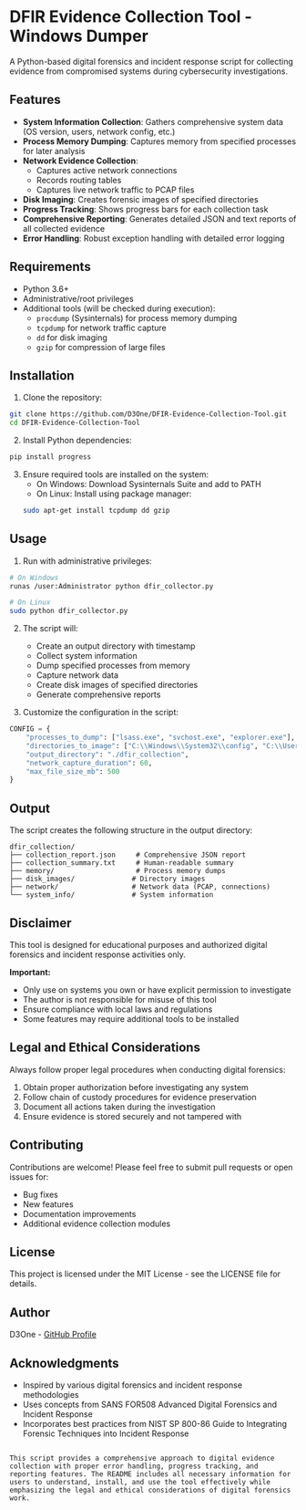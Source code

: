 
# DFIR Evidence Collection Tool - Windows Dumper

A Python-based digital forensics and incident response script for collecting evidence from compromised systems during cybersecurity investigations.

## Features

- **System Information Collection**: Gathers comprehensive system data (OS version, users, network config, etc.)
- **Process Memory Dumping**: Captures memory from specified processes for later analysis
- **Network Evidence Collection**: 
  - Captures active network connections
  - Records routing tables
  - Captures live network traffic to PCAP files
- **Disk Imaging**: Creates forensic images of specified directories
- **Progress Tracking**: Shows progress bars for each collection task
- **Comprehensive Reporting**: Generates detailed JSON and text reports of all collected evidence
- **Error Handling**: Robust exception handling with detailed error logging

## Requirements

- Python 3.6+
- Administrative/root privileges
- Additional tools (will be checked during execution):
  - `procdump` (Sysinternals) for process memory dumping
  - `tcpdump` for network traffic capture
  - `dd` for disk imaging
  - `gzip` for compression of large files

## Installation

1. Clone the repository:
```bash
git clone https://github.com/D3One/DFIR-Evidence-Collection-Tool.git
cd DFIR-Evidence-Collection-Tool
```

2. Install Python dependencies:
```bash
pip install progress
```

3. Ensure required tools are installed on the system:
   - On Windows: Download Sysinternals Suite and add to PATH
   - On Linux: Install using package manager:
   ```bash
   sudo apt-get install tcpdump dd gzip
   ```

## Usage

1. Run with administrative privileges:
```bash
# On Windows
runas /user:Administrator python dfir_collector.py

# On Linux
sudo python dfir_collector.py
```

2. The script will:
   - Create an output directory with timestamp
   - Collect system information
   - Dump specified processes from memory
   - Capture network data
   - Create disk images of specified directories
   - Generate comprehensive reports

3. Customize the configuration in the script:
```python
CONFIG = {
    "processes_to_dump": ["lsass.exe", "svchost.exe", "explorer.exe"],
    "directories_to_image": ["C:\\Windows\\System32\\config", "C:\\Users"],
    "output_directory": "./dfir_collection",
    "network_capture_duration": 60,
    "max_file_size_mb": 500
}
```

## Output

The script creates the following structure in the output directory:
```
dfir_collection/
├── collection_report.json     # Comprehensive JSON report
├── collection_summary.txt     # Human-readable summary
├── memory/                    # Process memory dumps
├── disk_images/              # Directory images
├── network/                  # Network data (PCAP, connections)
└── system_info/              # System information
```

## Disclaimer

This tool is designed for educational purposes and authorized digital forensics and incident response activities only. 

**Important:**
- Only use on systems you own or have explicit permission to investigate
- The author is not responsible for misuse of this tool
- Ensure compliance with local laws and regulations
- Some features may require additional tools to be installed

## Legal and Ethical Considerations

Always follow proper legal procedures when conducting digital forensics:
1. Obtain proper authorization before investigating any system
2. Follow chain of custody procedures for evidence preservation
3. Document all actions taken during the investigation
4. Ensure evidence is stored securely and not tampered with

## Contributing

Contributions are welcome! Please feel free to submit pull requests or open issues for:
- Bug fixes
- New features
- Documentation improvements
- Additional evidence collection modules

## License

This project is licensed under the MIT License - see the LICENSE file for details.

## Author

D3One - [GitHub Profile](https://github.com/D3One)

## Acknowledgments

- Inspired by various digital forensics and incident response methodologies
- Uses concepts from SANS FOR508 Advanced Digital Forensics and Incident Response
- Incorporates best practices from NIST SP 800-86 Guide to Integrating Forensic Techniques into Incident Response
```

This script provides a comprehensive approach to digital evidence collection with proper error handling, progress tracking, and reporting features. The README includes all necessary information for users to understand, install, and use the tool effectively while emphasizing the legal and ethical considerations of digital forensics work.
